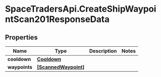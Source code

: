 # SpaceTradersApi.CreateShipWaypointScan201ResponseData

## Properties

Name | Type | Description | Notes
------------ | ------------- | ------------- | -------------
**cooldown** | [**Cooldown**](Cooldown.md) |  | 
**waypoints** | [**[ScannedWaypoint]**](ScannedWaypoint.md) |  | 


